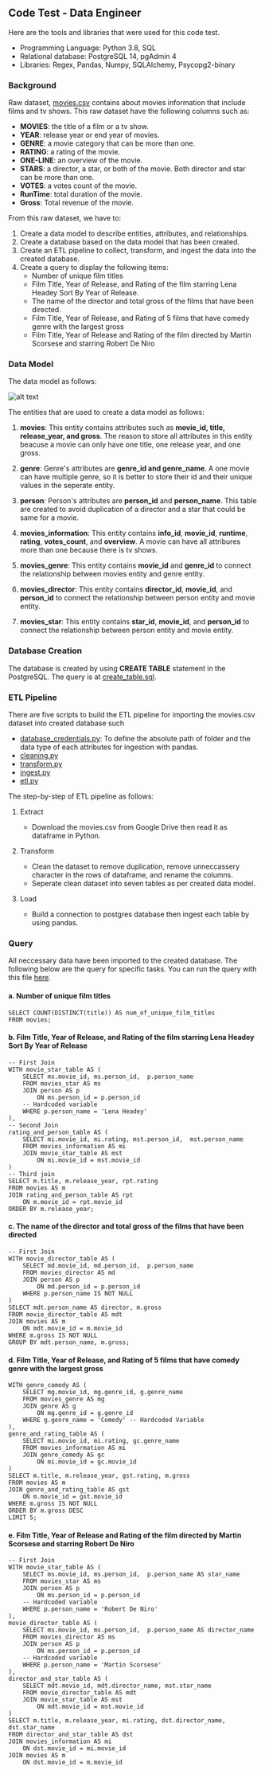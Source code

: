 ## Code Test - Data Engineer

Here are the tools and libraries that were used for this code test.
* Programming Language: Python 3.8, SQL
* Relational database: PostgreSQL 14, pgAdmin 4
* Libraries: Regex, Pandas, Numpy, SQLAlchemy, Psycopg2-binary

### Background

Raw dataset, [movies.csv](https://github.com/irfan-fadhlurrahman/movies_database/blob/main/movies.csv) contains about movies information that include films and tv shows. This raw dataset have the following columns such as:
* **MOVIES**: the title of a film or a tv show.
* **YEAR**: release year or end year of movies.
* **GENRE**: a movie category that can be more than one.
* **RATING**: a rating of the movie.
* **ONE-LINE**: an overview of the movie.
* **STARS**: a director, a star, or both of the movie. Both director and star can be more than one.
* **VOTES**: a votes count of the movie.
* **RunTime**: total duration of the movie.
* **Gross**: Total revenue of the movie.

From this raw dataset, we have to:
1. Create a data model to describe entities, attributes, and relationships.
2. Create a database based on the data model that has been created.
3. Create an ETL pipeline to collect, transform, and ingest the data into the created database.
4. Create a query to display the following items:
    * Number of unique film titles
    * Film Title, Year of Release, and Rating of the film starring Lena Headey Sort By Year of Release.
    * The name of the director and total gross of the films that have been directed.
    * Film Title, Year of Release, and Rating of 5 films that have comedy genre with the largest gross
    * Film Title, Year of Release and Rating of the film directed by Martin Scorsese and starring Robert De Niro
    
### Data Model

The data model as follows:

![alt text](https://github.com/irfan-fadhlurrahman/movies_database/blob/main/ER_Diagram.png)

The entities that are used to create a data model as follows:
1. **movies**:
   This entity contains attributes such as **movie_id, title, release_year, and gross**. The reason to store all attributes in this entity beacuse a movie can only have one title, one release year, and one gross.

2. **genre**:
   Genre's attributes are **genre_id and genre_name**. A one movie can have multiple genre, so it is better to store their id and their unique values in the seperate entity.

3. **person**:
   Person's attributes are **person_id** and **person_name**. This table are created to avoid duplication of a director and a star that could be same for a movie.

4. **movies_information**:
   This entity contains **info_id**, **movie_id**, **runtime**, **rating**, **votes_count**, and **overview**. A movie can have all attribures more than one because there is tv shows.
   
5. **movies_genre**:
   This entity contains **movie_id** and **genre_id** to connect the relationship between movies entity and genre entity.
   
6. **movies_director**:
   This entity contains **director_id**, **movie_id**, and **person_id** to connect the relationship between person entity and movie entity.
   
6. **movies_star**:
   This entity contains **star_id**, **movie_id**, and **person_id** to connect the relationship between person entity and movie entity.
   
### Database Creation

The database is created by using **CREATE TABLE** statement in the PostgreSQL. The query is at [create_table.sql]().

### ETL Pipeline

There are five scripts to build the ETL pipeline for importing the movies.csv dataset into created database such
* [database_credentials.py](https://github.com/irfan-fadhlurrahman/movies_database/blob/main/database_credentials.py): To define the absolute path of folder and the data type of each attributes for ingestion with pandas.
* [cleaning.py](https://github.com/irfan-fadhlurrahman/movies_database/blob/main/cleaning.py)
* [transform.py](https://github.com/irfan-fadhlurrahman/movies_database/blob/main/transform.py)
* [ingest.py](https://github.com/irfan-fadhlurrahman/movies_database/blob/main/ingest.py)
* [etl.py](https://github.com/irfan-fadhlurrahman/movies_database/blob/main/etl.py)

The step-by-step of ETL pipeline as follows:
1. Extract
    * Download the movies.csv from Google Drive then read it as dataframe in Python.

2. Transform
    * Clean the dataset to remove duplication, remove unneccassery character in the rows of dataframe, and rename the columns.
    * Seperate clean dataset into seven tables as per created data model.

3. Load
   * Build a connection to postgres database then ingest each table by using pandas.

### Query
All neccessary data have been imported to the created database. The following below are the query for specific tasks. You can run the query with this file [here]().

#### a. Number of unique film titles
```
SELECT COUNT(DISTINCT(title)) AS num_of_unique_film_titles
FROM movies;
```

#### b. Film Title, Year of Release, and Rating of the film starring Lena Headey Sort By Year of Release
```
-- First Join
WITH movie_star_table AS (
	SELECT ms.movie_id, ms.person_id,  p.person_name
	FROM movies_star AS ms
	JOIN person AS p
		ON ms.person_id = p.person_id
    -- Hardcoded variable
	WHERE p.person_name = 'Lena Headey'
),
-- Second Join
rating_and_person_table AS (
	SELECT mi.movie_id, mi.rating, mst.person_id,  mst.person_name
	FROM movies_information AS mi
	JOIN movie_star_table AS mst
		ON mi.movie_id = mst.movie_id
)
-- Third join
SELECT m.title, m.release_year, rpt.rating
FROM movies AS m
JOIN rating_and_person_table AS rpt
	ON m.movie_id = rpt.movie_id
ORDER BY m.release_year;
```
#### c. The name of the director and total gross of the films that have been directed
```
-- First Join
WITH movie_director_table AS (
	SELECT md.movie_id, md.person_id,  p.person_name
	FROM movies_director AS md
	JOIN person AS p
		ON md.person_id = p.person_id
	WHERE p.person_name IS NOT NULL
)
SELECT mdt.person_name AS director, m.gross
FROM movie_director_table AS mdt
JOIN movies AS m
	ON mdt.movie_id = m.movie_id
WHERE m.gross IS NOT NULL
GROUP BY mdt.person_name, m.gross;
```

#### d. Film Title, Year of Release, and Rating of 5 films that have comedy genre with the largest gross
```
WITH genre_comedy AS (
	SELECT mg.movie_id, mg.genre_id, g.genre_name
	FROM movies_genre AS mg
	JOIN genre AS g
		ON mg.genre_id = g.genre_id
	WHERE g.genre_name = 'Comedy' -- Hardcoded Variable
),
genre_and_rating_table AS (
	SELECT mi.movie_id, mi.rating, gc.genre_name
	FROM movies_information AS mi
	JOIN genre_comedy AS gc
		ON mi.movie_id = gc.movie_id
)
SELECT m.title, m.release_year, gst.rating, m.gross
FROM movies AS m
JOIN genre_and_rating_table AS gst
	ON m.movie_id = gst.movie_id
WHERE m.gross IS NOT NULL
ORDER BY m.gross DESC
LIMIT 5;
```

#### e. Film Title, Year of Release and Rating of the film directed by Martin Scorsese and starring Robert De Niro
```
-- First Join
WITH movie_star_table AS (
	SELECT ms.movie_id, ms.person_id,  p.person_name AS star_name
	FROM movies_star AS ms
	JOIN person AS p
		ON ms.person_id = p.person_id
	-- Hardcoded variable
	WHERE p.person_name = 'Robert De Niro'
),
movie_director_table AS (
	SELECT ms.movie_id, ms.person_id,  p.person_name AS director_name
	FROM movies_director AS ms
	JOIN person AS p
		ON ms.person_id = p.person_id
	-- Hardcoded variable
	WHERE p.person_name = 'Martin Scorsese'
),
director_and_star_table AS (
	SELECT mdt.movie_id, mdt.director_name, mst.star_name
	FROM movie_director_table AS mdt
	JOIN movie_star_table AS mst
		ON mdt.movie_id = mst.movie_id
)
SELECT m.title, m.release_year, mi.rating, dst.director_name, dst.star_name
FROM director_and_star_table AS dst
JOIN movies_information AS mi
	ON dst.movie_id = mi.movie_id
JOIN movies AS m
	ON dst.movie_id = m.movie_id
```





   
